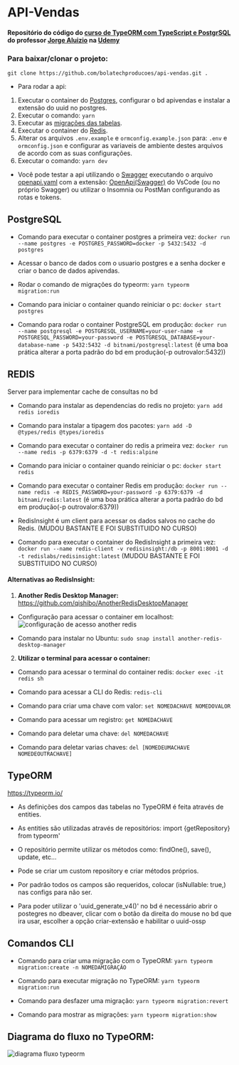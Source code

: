 # API-Vendas
#### Repositório do código do [curso de TypeORM com TypeScript e PostgrSQL](https://www.udemy.com/course/api-restful-de-vendas/) do professor [Jorge Aluizio](https://www.udemy.com/user/jorge-aluizio-alves-de-souza/) na [Udemy](https://www.udemy.com/)

### Para baixar/clonar o projeto:
```git clone https://github.com/bolatechproducoes/api-vendas.git .```

* Para rodar a api:
1. Executar o container do [Postgres](https://github.com/bolatechproducoes/api-vendas#postgresql), configurar o bd apivendas e instalar a extensão do uuid no postgres.
2. Executar o comando: ```yarn```
3. Executar as [migrações das tabelas](https://github.com/bolatechproducoes/api-vendas#comandos-cli).
4. Executar o container do [Redis](https://github.com/bolatechproducoes/api-vendas#redis).
5. Alterar os arquivos ```.env.example``` e ```ormconfig.example.json``` para: ```.env``` e ```ormconfig.json``` e configurar as variaveis de ambiente destes arquivos de acordo com as suas configurações.
6. Executar o comando: ```yarn dev```
* Você pode testar a api utilizando o [Swagger](https://swagger.io/) executando o arquivo [openapi.yaml](https://github.com/bolatechproducoes/api-vendas/blob/master/openapi.yaml) com a extensão: [OpenApi(Swagger)](https://marketplace.visualstudio.com/items?itemName=42Crunch.vscode-openapi) do VsCode (ou no próprio Swagger) ou utilizar o Insomnia ou PostMan configurando as rotas e tokens.

## PostgreSQL

* Comando para executar o container postgres a primeira vez:
```docker run --name postgres -e POSTGRES_PASSWORD=docker -p 5432:5432 -d postgres```

* Acessar o banco de dados com o usuario postgres e a senha docker e criar o banco de dados apivendas.

* Rodar o comando de migrações do typeorm:
```yarn typeorm migration:run```

* Comando para iniciar o container quando reiniciar o pc:
```docker start postgres```

* Comando para rodar o container PostgreSQL em produção:
```docker run --name postgresql -e POSTGRESQL_USERNAME=your-user-name -e POSTGRESQL_PASSWORD=your-password -e POSTGRESQL_DATABASE=your-database-name -p 5432:5432 -d bitnami/postgresql:latest```
(é uma boa prática alterar a porta padrão do bd em produção(-p outrovalor:5432))

## REDIS

Server para implementar cache de consultas no bd

* Comando para instalar as dependencias do redis no projeto:
```yarn add redis ioredis```

* Comando para instalar a tipagem dos pacotes:
```yarn add -D @types/redis @types/ioredis```

* Comando para executar o container do redis a primeira vez:
```docker run --name redis -p 6379:6379 -d -t redis:alpine```

* Comando para iniciar o container quando reiniciar o pc:
```docker start redis```

* Comando para executar o container Redis em produção:
```docker run --name redis -e REDIS_PASSWORD=your-password -p 6379:6379 -d bitnami/redis:latest```
(é uma boa prática alterar a porta padrão do bd em produção(-p outrovalor:6379))

* RedisInsight é um client para acessar os dados salvos no cache do Redis.
(MUDOU BASTANTE E FOI SUBSTITUIDO NO CURSO)

* Comando para executar o container do RedisInsight a primeira vez:
```docker run --name redis-client -v redisinsight:/db -p 8001:8001 -d -t redislabs/redisinsight:latest```
(MUDOU BASTANTE E FOI SUBSTITUIDO NO CURSO)

#### Alternativas ao RedisInsight:

1. **Another Redis Desktop Manager:**
https://github.com/qishibo/AnotherRedisDesktopManager
* Configuração para acessar o container em localhost:
![configuração de acesso another redis](https://github.com/bolatechproducoes/api-vendas/blob/master/diagramas/another-redis-config-connection.png)

* Comando para instalar no Ubuntu:
```sudo snap install another-redis-desktop-manager```

2. **Utilizar o terminal para acessar o container:**
* Comando para acessar o terminal do container redis:
```docker exec -it redis sh```

* Comando para acessar a CLI do Redis:
```redis-cli```

* Comando para criar uma chave com valor:
```set NOMEDACHAVE NOMEDOVALOR```

* Comando para acessar um registro:
```get NOMEDACHAVE```

* Comando para deletar uma chave:
```del NOMEDACHAVE```

* Comando para deletar varias chaves:
```del [NOMEDEUMACHAVE NOMEDEOUTRACHAVE]```


## TypeORM

https://typeorm.io/

* As definições dos campos das tabelas no TypeORM é feita através de entities.
* As entities são utilizadas através de repositórios: import {getRepository} from typeorm'
* O repositório permite utilizar os métodos como: findOne(), save(), update, etc...
* Pode se criar um custom repository e criar métodos próprios.
* Por padrão todos os campos são requeridos, colocar (isNullable: true,) nas configs para não ser.

* Para poder utilizar o 'uuid_generate_v4()' no bd é necessário abrir o postegres no dbeaver, clicar com o botão da direita do mouse no bd que ira usar, escolher a opção criar-extensão e habilitar o uuid-ossp

## Comandos CLI

* Comando para criar uma migração com o TypeORM:
```yarn typeorm migration:create -n NOMEDAMIGRAÇÂO```

* Comando para executar migração no TypeORM:
```yarn typeorm migration:run```

* Comando para desfazer uma migração:
```yarn typeorm migration:revert```

* Comando para mostrar as migrações:
```yarn typeorm migration:show```

## Diagrama do fluxo no TypeORM:

![diagrama fluxo typeorm](https://github.com/bolatechproducoes/api-vendas/blob/master/diagramas/Sequencia%20de%20criacao%20TypeORM%20em%20TS.png)
